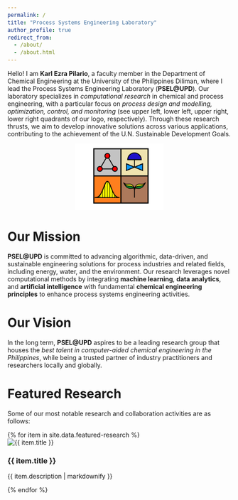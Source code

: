 ```yaml
---
permalink: /
title: "Process Systems Engineering Laboratory"
author_profile: true
redirect_from: 
  - /about/
  - /about.html
---
```


Hello! I am **Karl Ezra Pilario**, a faculty member in the Department of Chemical Engineering at the University of the Philippines Diliman, where I lead the Process Systems Engineering Laboratory (**PSEL@UPD**). Our laboratory specializes in *computational research* in chemical and process engineering, with a particular focus on *process design and modelling, optimization, control, and monitoring* (see upper left, lower left, upper right, lower right quadrants of our logo, respectively). Through these research thrusts, we aim to develop innovative solutions across various applications, contributing to the achievement of the U.N. Sustainable Development Goals.

<p align="center">
    <img src="images/psel_logo_2023.png" width="200">
</p>

Our Mission
======
**PSEL@UPD** is committed to advancing algorithmic, data-driven, and sustainable engineering solutions for process industries and related fields, including energy, water, and the environment. Our research leverages novel computational methods by integrating **machine learning**, **data analytics**, and **artificial intelligence** with fundamental **chemical engineering principles** to enhance process systems engineering activities.

Our Vision
======
In the long term, **PSEL@UPD** aspires to be a leading research group that houses the *best talent in computer-aided chemical engineering in the Philippines*, while being a trusted partner of industry practitioners and researchers locally and globally.

Featured Research
======
Some of our most notable research and collaboration activities are as follows:

<div class="featured-research">
  {% for item in site.data.featured-research %}
    <div class="research-item">
      <div class="research-img-container">
        <img src="{{ item.image }}" alt="{{ item.title }}" class="research-img">
      </div>
      <div class="research-description">
        <h3>{{ item.title }}</h3>
        <p>{{ item.description | markdownify }}</p>
      </div>
    </div>
  {% endfor %}
</div>

